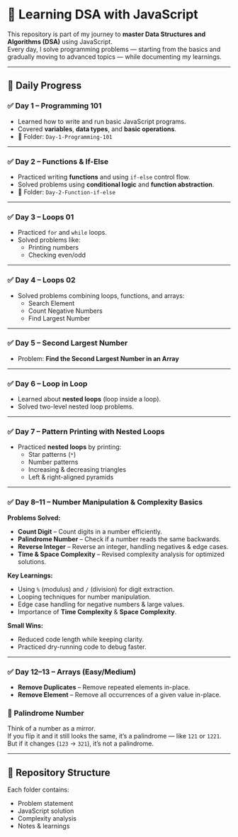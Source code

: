 # 🚀 Learning DSA with JavaScript

This repository is part of my journey to **master Data Structures and Algorithms (DSA)** using JavaScript.  
Every day, I solve programming problems — starting from the basics and gradually moving to advanced topics — while documenting my learnings.

---

## 📅 Daily Progress

### ✅ Day 1 – Programming 101

- Learned how to write and run basic JavaScript programs.
- Covered **variables**, **data types**, and **basic operations**.
- 📂 Folder: `Day-1-Programming-101`

---

### ✅ Day 2 – Functions & If-Else

- Practiced writing **functions** and using `if-else` control flow.
- Solved problems using **conditional logic** and **function abstraction**.
- 📂 Folder: `Day-2-Function-if-else`

---

### ✅ Day 3 – Loops 01

- Practiced `for` and `while` loops.
- Solved problems like:
  - Printing numbers
  - Checking even/odd

---

### ✅ Day 4 – Loops 02

- Solved problems combining loops, functions, and arrays:
  - Search Element
  - Count Negative Numbers
  - Find Largest Number

---

### ✅ Day 5 – Second Largest Number

- Problem: **Find the Second Largest Number in an Array**

---

### ✅ Day 6 – Loop in Loop

- Learned about **nested loops** (loop inside a loop).
- Solved two-level nested loop problems.

---

### ✅ Day 7 – Pattern Printing with Nested Loops

- Practiced **nested loops** by printing:
  - Star patterns (`*`)
  - Number patterns
  - Increasing & decreasing triangles
  - Left & right-aligned pyramids

---

### ✅ Day 8–11 – Number Manipulation & Complexity Basics

**Problems Solved:**

- **Count Digit** – Count digits in a number efficiently.
- **Palindrome Number** – Check if a number reads the same backwards.
- **Reverse Integer** – Reverse an integer, handling negatives & edge cases.
- **Time & Space Complexity** – Revised complexity analysis for optimized solutions.

**Key Learnings:**

- Using `%` (modulus) and `/` (division) for digit extraction.
- Looping techniques for number manipulation.
- Edge case handling for negative numbers & large values.
- Importance of **Time Complexity** & **Space Complexity**.

**Small Wins:**

- Reduced code length while keeping clarity.
- Practiced dry-running code to debug faster.

---

### ✅ Day 12–13 – Arrays (Easy/Medium)

- **Remove Duplicates** – Remove repeated elements in-place.
- **Remove Element** – Remove all occurrences of a given value in-place.

### 🔄 Palindrome Number

Think of a number as a mirror.  
If you flip it and it still looks the same, it’s a palindrome — like `121` or `1221`.  
But if it changes (`123` → `321`), it’s not a palindrome.

---

## 📁 Repository Structure

Each folder contains:

- Problem statement
- JavaScript solution
- Complexity analysis
- Notes & learnings
